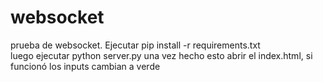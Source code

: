 websocket
=========

prueba de websocket. Ejecutar pip install -r requirements.txt  
 luego ejecutar python server.py 
 una vez hecho esto abrir el index.html, si funcionó los inputs cambian a verde
